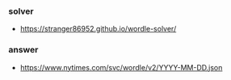### solver
- https://stranger86952.github.io/wordle-solver/
### answer
- https://www.nytimes.com/svc/wordle/v2/YYYY-MM-DD.json
